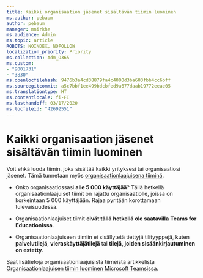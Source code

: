 ```yaml
---
title: Kaikki organisaation jäsenet sisältävän tiimin luominen
ms.author: pebaum
author: pebaum
manager: mnirkhe
ms.audience: Admin
ms.topic: article
ROBOTS: NOINDEX, NOFOLLOW
localization_priority: Priority
ms.collection: Adm_O365
ms.custom:
- "9001731"
- "3830"
ms.openlocfilehash: 9476b3a4cd38879fa4c4000d3ba603fbb4cc6bff
ms.sourcegitcommit: a5c7bbf1ee499bdcbfed9a677daab19772eeae05
ms.translationtype: HT
ms.contentlocale: fi-FI
ms.lasthandoff: 03/17/2020
ms.locfileid: "42692551"
---
```

# <a name="create-an-org-wide-team-that-includes-everyone-in-your-organization"></a>Kaikki organisaation jäsenet sisältävän tiimin luominen

Voit ehkä luoda tiimin, joka sisältää kaikki yrityksesi tai organisaatiosi jäsenet. Tämä tunnetaan myös [organisaationlaajuisena tiiminä](https://docs.microsoft.com/microsoftteams/create-an-org-wide-team).

- Onko organisaatiossasi **alle 5 000 käyttäjää**? Tällä hetkellä organisaationlaajuiset tiimit on rajattu organisaatiolle, joissa on korkeintaan 5 000 käyttäjään. Rajaa pyritään korottamaan tulevaisuudessa.

- Organisaationlaajuiset tiimit **eivät tällä hetkellä ole saatavilla** **Teams for Educationissa**.

- Organisaationlaajuiseen tiimiin ei sisällytetä tiettyjä tilityyppejä, kuten **palvelutilejä**, **vieraskäyttäjätilejä** tai **tilejä, joiden sisäänkirjautuminen on estetty**.

Saat lisätietoja organisaationlaajuisista tiimeistä artikkelista [Organisaationlaajuisen tiimin luominen Microsoft Teamsissa](https://docs.microsoft.com/microsoftteams/create-an-org-wide-team). 

